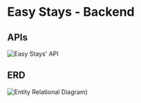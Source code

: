 # Easy Stays - Backend

## APIs
![Easy Stays' API](https://user-images.githubusercontent.com/66594541/178457218-bfea9d50-b349-4d34-a59b-8167b320fad5.jpg)

## ERD
![Entity Relational Diagram)](https://user-images.githubusercontent.com/66594541/178457412-fd2275bf-f1ce-4fa8-bd74-bb7d5a155147.jpg)
